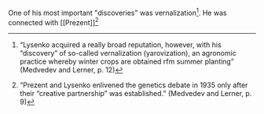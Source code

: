 One of his most important "discoveries" was vernalization[^1]. He was connected with [[Prezent]][^2]

[^1]:“Lysenko acquired a really broad reputation, however, with  his “discovery” of so-called vernalization (yarovization), an agronomic practice whereby winter crops are obtained rfm  summer planting”  (Medvedev and Lerner, p. 12)

[^2]:“Prezent  and Lysenko enlivened the genetics debate in 1935 only after  their “creative partnership” was established.”  (Medvedev and Lerner, p. 9)
